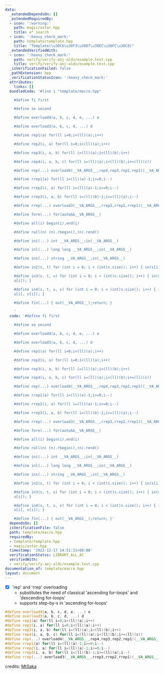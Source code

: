```yaml
---
data:
  _extendedDependsOn: []
  _extendedRequiredBy:
  - icon: ':warning:'
    path: magic/astar.hpp
    title: a* search
  - icon: ':heavy_check_mark:'
    path: template/template.hpp
    title: "Template(\u30C6\u30F3\u30D7\u30EC\u30FC\u30C8)"
  _extendedVerifiedWith:
  - icon: ':heavy_check_mark:'
    path: verify/verify-aoj-alds/example.test.cpp
    title: verify/verify-aoj-alds/example.test.cpp
  _isVerificationFailed: false
  _pathExtension: hpp
  _verificationStatusIcon: ':heavy_check_mark:'
  attributes:
    links: []
  bundledCode: '#line 1 "template/macro.hpp"

    #define fi first

    #define se second

    #define overload4(a, b, c, d, e, ...) e

    #define overload3(a, b, c, d, ...) d

    #define rep1(a) for(ll i=0;i<(ll)(a);i++)

    #define rep2(i, a) for(ll i=0;i<(ll)(a);i++)

    #define rep3(i, a, b) for(ll i=(ll)(a);i<(ll)(b);i++)

    #define rep4(i, a, b, c) for(ll i=(ll)(a);i<(ll)(b);i+=(ll)(c))

    #define rep(...) overload4(__VA_ARGS__,rep4,rep3,rep2,rep1)(__VA_ARGS__)

    #define rrep1(a) for(ll i=(ll)(a)-1;i>=0;i--)

    #define rrep2(i, a) for(ll i=(ll)(a)-1;i>=0;i--)

    #define rrep3(i, a, b) for(ll i=(ll)(b)-1;i>=(ll)(a);i--)

    #define rrep(...) overload3(__VA_ARGS__,rrep3,rrep2,rrep1)(__VA_ARGS__)

    #define fore(...) for(auto&&__VA_ARGS__)

    #define all(i) begin(i),end(i)

    #define rall(n) (n).rbegin(),(n).rend()

    #define ini(...) int __VA_ARGS__;in(__VA_ARGS__)

    #define inl(...) long long __VA_ARGS__;in(__VA_ARGS__)

    #define ins(...) string __VA_ARGS__;in(__VA_ARGS__)

    #define in2(s, t) for (int i = 0; i < (int)s.size(); i++) { in(s[i], t[i]); }

    #define in3(s, t, u) for (int i = 0; i < (int)s.size(); i++) { in(s[i], t[i],
    u[i]); }

    #define in4(s, t, u, v) for (int i = 0; i < (int)s.size(); i++) { in(s[i], t[i],
    u[i], v[i]); }

    #define fin(...) { out(__VA_ARGS__);return; }

    '
  code: '#define fi first

    #define se second

    #define overload4(a, b, c, d, e, ...) e

    #define overload3(a, b, c, d, ...) d

    #define rep1(a) for(ll i=0;i<(ll)(a);i++)

    #define rep2(i, a) for(ll i=0;i<(ll)(a);i++)

    #define rep3(i, a, b) for(ll i=(ll)(a);i<(ll)(b);i++)

    #define rep4(i, a, b, c) for(ll i=(ll)(a);i<(ll)(b);i+=(ll)(c))

    #define rep(...) overload4(__VA_ARGS__,rep4,rep3,rep2,rep1)(__VA_ARGS__)

    #define rrep1(a) for(ll i=(ll)(a)-1;i>=0;i--)

    #define rrep2(i, a) for(ll i=(ll)(a)-1;i>=0;i--)

    #define rrep3(i, a, b) for(ll i=(ll)(b)-1;i>=(ll)(a);i--)

    #define rrep(...) overload3(__VA_ARGS__,rrep3,rrep2,rrep1)(__VA_ARGS__)

    #define fore(...) for(auto&&__VA_ARGS__)

    #define all(i) begin(i),end(i)

    #define rall(n) (n).rbegin(),(n).rend()

    #define ini(...) int __VA_ARGS__;in(__VA_ARGS__)

    #define inl(...) long long __VA_ARGS__;in(__VA_ARGS__)

    #define ins(...) string __VA_ARGS__;in(__VA_ARGS__)

    #define in2(s, t) for (int i = 0; i < (int)s.size(); i++) { in(s[i], t[i]); }

    #define in3(s, t, u) for (int i = 0; i < (int)s.size(); i++) { in(s[i], t[i],
    u[i]); }

    #define in4(s, t, u, v) for (int i = 0; i < (int)s.size(); i++) { in(s[i], t[i],
    u[i], v[i]); }

    #define fin(...) { out(__VA_ARGS__);return; }'
  dependsOn: []
  isVerificationFile: false
  path: template/macro.hpp
  requiredBy:
  - template/template.hpp
  - magic/astar.hpp
  timestamp: '2022-12-17 14:51:31+08:00'
  verificationStatus: LIBRARY_ALL_AC
  verifiedWith:
  - verify/verify-aoj-alds/example.test.cpp
documentation_of: template/macro.hpp
layout: document
---
```


- [x] 'rep' and 'rrep' overloading
  - substitutes the need of classical 'ascending for-loops' and 'descending for-loops'
  - supports step-by-x in 'ascending for-loops'

```c++
#define overload4(a, b, c, d, e, ...) e
#define overload3(a, b, c, d, ...) d
#define rep1(a) for(ll i=0;i<(ll)(a);i++)
#define rep2(i, a) for(ll i=0;i<(ll)(a);i++)
#define rep3(i, a, b) for(ll i=(ll)(a);i<(ll)(b);i++)
#define rep4(i, a, b, c) for(ll i=(ll)(a);i<(ll)(b);i+=(ll)(c))
#define rep(...) overload4(__VA_ARGS__,rep4,rep3,rep2,rep1)(__VA_ARGS__)
#define rrep1(a) for(ll i=(ll)(a)-1;i>=0;i--)
#define rrep2(i, a) for(ll i=(ll)(a)-1;i>=0;i--)
#define rrep3(i, a, b) for(ll i=(ll)(b)-1;i>=(ll)(a);i--)
#define rrep(...) overload3(__VA_ARGS__,rrep3,rrep2,rrep1)(__VA_ARGS__)
```

credits: [MtSaka](https://github.com/MtSaka/library)